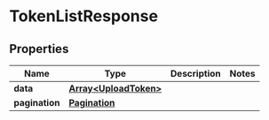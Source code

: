 
# TokenListResponse

## Properties

Name | Type | Description | Notes
------------ | ------------- | ------------- | -------------
**data** | [**Array&lt;UploadToken&gt;**](UploadToken.md) |  | 
**pagination** | [**Pagination**](Pagination.md) |  | 


